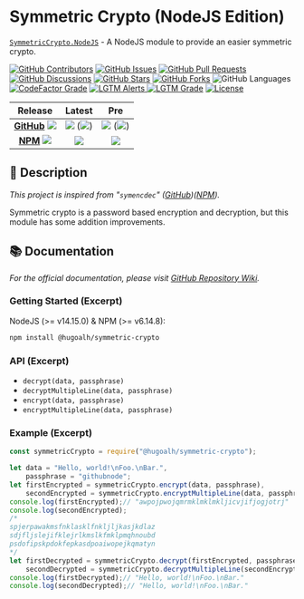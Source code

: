 # Symmetric Crypto (NodeJS Edition)

[`SymmetricCrypto.NodeJS`](https://github.com/hugoalh-studio/symmetric-crypto-nodejs) - A NodeJS module to provide an easier symmetric crypto.

[![GitHub Contributors](https://img.shields.io/github/contributors/hugoalh-studio/symmetric-crypto-nodejs?label=Contributors&logo=github&logoColor=ffffff&style=flat-square)](https://github.com/hugoalh-studio/symmetric-crypto-nodejs/graphs/contributors)
[![GitHub Issues](https://img.shields.io/github/issues-raw/hugoalh-studio/symmetric-crypto-nodejs?label=Issues&logo=github&logoColor=ffffff&style=flat-square)](https://github.com/hugoalh-studio/symmetric-crypto-nodejs/issues)
[![GitHub Pull Requests](https://img.shields.io/github/issues-pr-raw/hugoalh-studio/symmetric-crypto-nodejs?label=Pull%20Requests&logo=github&logoColor=ffffff&style=flat-square)](https://github.com/hugoalh-studio/symmetric-crypto-nodejs/pulls)
[![GitHub Discussions](https://img.shields.io/github/discussions/hugoalh-studio/symmetric-crypto-nodejs?label=Discussions&logo=github&logoColor=ffffff&style=flat-square)](https://github.com/hugoalh-studio/symmetric-crypto-nodejs/discussions)
[![GitHub Stars](https://img.shields.io/github/stars/hugoalh-studio/symmetric-crypto-nodejs?label=Stars&logo=github&logoColor=ffffff&style=flat-square)](https://github.com/hugoalh-studio/symmetric-crypto-nodejs/stargazers)
[![GitHub Forks](https://img.shields.io/github/forks/hugoalh-studio/symmetric-crypto-nodejs?label=Forks&logo=github&logoColor=ffffff&style=flat-square)](https://github.com/hugoalh-studio/symmetric-crypto-nodejs/network/members)
![GitHub Languages](https://img.shields.io/github/languages/count/hugoalh-studio/symmetric-crypto-nodejs?label=Languages&logo=github&logoColor=ffffff&style=flat-square)
[![CodeFactor Grade](https://img.shields.io/codefactor/grade/github/hugoalh-studio/symmetric-crypto-nodejs?label=Grade&logo=codefactor&logoColor=ffffff&style=flat-square)](https://www.codefactor.io/repository/github/hugoalh-studio/symmetric-crypto-nodejs)
[![LGTM Alerts](https://img.shields.io/lgtm/alerts/g/hugoalh-studio/symmetric-crypto-nodejs?label=Alerts&logo=lgtm&logoColor=ffffff&style=flat-square)
![LGTM Grade](https://img.shields.io/lgtm/grade/javascript/g/hugoalh-studio/symmetric-crypto-nodejs?label=Grade&logo=lgtm&logoColor=ffffff&style=flat-square)](https://lgtm.com/projects/g/hugoalh-studio/symmetric-crypto-nodejs)
[![License](https://img.shields.io/static/v1?label=License&message=MIT&color=brightgreen&style=flat-square)](./LICENSE.md)

| **Release** | **Latest** | **Pre** |
|:-:|:-:|:-:|
| [**GitHub**](https://github.com/hugoalh-studio/symmetric-crypto-nodejs/releases) ![](https://img.shields.io/github/downloads/hugoalh-studio/symmetric-crypto-nodejs/total?label=%20&style=flat-square) | ![](https://img.shields.io/github/release/hugoalh-studio/symmetric-crypto-nodejs?sort=semver&label=%20&style=flat-square) (![](https://img.shields.io/github/release-date/hugoalh-studio/symmetric-crypto-nodejs?label=%20&style=flat-square)) | ![](https://img.shields.io/github/release/hugoalh-studio/symmetric-crypto-nodejs?include_prereleases&sort=semver&label=%20&style=flat-square) (![](https://img.shields.io/github/release-date-pre/hugoalh-studio/symmetric-crypto-nodejs?label=%20&style=flat-square)) |
| [**NPM**](https://www.npmjs.com/package/@hugoalh/symmetric-crypto) ![](https://img.shields.io/npm/dt/@hugoalh/symmetric-crypto?label=%20&style=flat-square) | ![](https://img.shields.io/npm/v/@hugoalh/symmetric-crypto/latest?label=%20&style=flat-square) | ![](https://img.shields.io/npm/v/@hugoalh/symmetric-crypto/pre?label=%20&style=flat-square) |

## 📝 Description

*This project is inspired from "`symencdec`" ([GitHub](https://github.com/nire0510/symencdec))([NPM](https://www.npmjs.com/package/symencdec)).*

Symmetric crypto is a password based encryption and decryption, but this module has some addition improvements.

## 📚 Documentation

*For the official documentation, please visit [GitHub Repository Wiki](https://github.com/hugoalh-studio/symmetric-crypto-nodejs/wiki).*

### Getting Started (Excerpt)

NodeJS (>= v14.15.0) & NPM (>= v6.14.8):

```sh
npm install @hugoalh/symmetric-crypto
```

### API (Excerpt)

- `decrypt(data, passphrase)`
- `decryptMultipleLine(data, passphrase)`
- `encrypt(data, passphrase)`
- `encryptMultipleLine(data, passphrase)`

### Example (Excerpt)

```js
const symmetricCrypto = require("@hugoalh/symmetric-crypto");

let data = "Hello, world!\nFoo.\nBar.",
    passphrase = "githubnode";
let firstEncrypted = symmetricCrypto.encrypt(data, passphrase),
    secondEncrypted = symmetricCrypto.encryptMultipleLine(data, passphrase);
console.log(firstEncrypted);// "awpojpwojqmrmklmklmkljicvjifjogjotrj"
console.log(secondEncrypted);
/*
spjerpawakmsfnklasklfnkljljkasjkdlaz
sdjfljslejifklejrlkmslkfmklpmqhnoubd
psdofipskpdokfepkasdpoaiwopejkqmatyn
*/
let firstDecrypted = symmetricCrypto.decrypt(firstEncrypted, passphrase),
    secondDecrypted = symmetricCrypto.decryptMultipleLine(secondEncrypted, passphrase);
console.log(firstDecrypted);// "Hello, world!\nFoo.\nBar."
console.log(secondDecrypted);// "Hello, world!\nFoo.\nBar."
```
